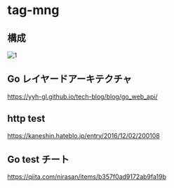 # tag-mng  

## 構成  
![1](https://github.com/ddddddO/tag-mng/blob/develop/arc/arc.png)

## Go レイヤードアーキテクチャ  
https://yyh-gl.github.io/tech-blog/blog/go_web_api/  

## http test  
https://kaneshin.hateblo.jp/entry/2016/12/02/200108  

## Go test チート  
https://qiita.com/nirasan/items/b357f0ad9172ab9fa19b  
